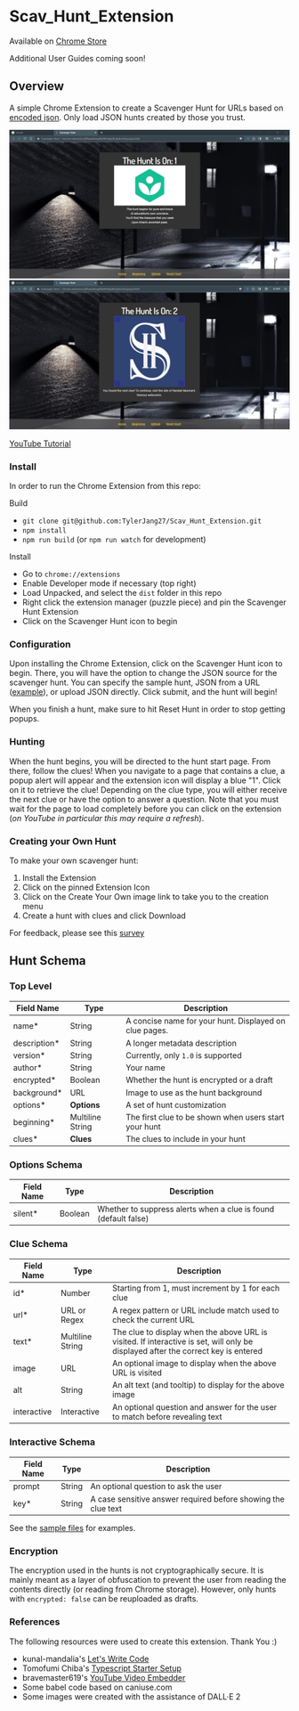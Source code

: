 # Scav_Hunt_Extension

Available on [Chrome Store](https://chrome.google.com/webstore/detail/scavenger-hunt/opcgbolmjikeaokbmldpfhemaamnfggf?hl=en-US)

Additional User Guides coming soon!

## Overview

A simple Chrome Extension to create a Scavenger Hunt for URLs based on [encoded json](res/hunt.json). Only load JSON hunts created by those you trust.

![first_clue](repo_assets/clue_1.jpg)
![second_clue](repo_assets/clue_2.jpg)

[YouTube Tutorial](https://www.youtube.com/watch?v=yBkaL08VXWs)

### Install

In order to run the Chrome Extension from this repo:

Build

- `git clone git@github.com:TylerJang27/Scav_Hunt_Extension.git`
- `npm install`
- `npm run build` (or `npm run watch` for development)

Install

- Go to `chrome://extensions`
- Enable Developer mode if necessary (top right)
- Load Unpacked, and select the `dist` folder in this repo
- Right click the extension manager (puzzle piece) and pin the Scavenger Hunt Extension
- Click on the Scavenger Hunt icon to begin

### Configuration

Upon installing the Chrome Extension, click on the Scavenger Hunt icon to begin. There, you will have the option to change the JSON source for the scavenger hunt. You can specify the sample hunt, JSON from a URL ([example](https://raw.githubusercontent.com/TylerJang27/Scav_Hunt_Extension/master/res/hunt.json)), or upload JSON directly. Click submit, and the hunt will begin!

When you finish a hunt, make sure to hit Reset Hunt in order to stop getting popups.

### Hunting

When the hunt begins, you will be directed to the hunt start page. From there, follow the clues! When you navigate to a page that contains a clue, a popup alert will appear and the extension icon will display a blue "1". Click on it to retrieve the clue! Depending on the clue type, you will either receive the next clue or have the option to answer a question. Note that you must wait for the page to load completely before you can click on the extension (_on YouTube in particular this may require a refresh_).

### Creating your Own Hunt

To make your own scavenger hunt:

1. Install the Extension
2. Click on the pinned Extension Icon
3. Click on the Create Your Own image link to take you to the creation menu
4. Create a hunt with clues and click Download

For feedback, please see this [survey](https://forms.gle/3ZhvtKasc3WZZF9V7)

## Hunt Schema

### Top Level

| Field Name    | Type             | Description                                            |
| ------------- | ---------------- | ------------------------------------------------------ |
| name\*        | String           | A concise name for your hunt. Displayed on clue pages. |
| description\* | String           | A longer metadata description                          |
| version\*     | String           | Currently, only `1.0` is supported                     |
| author\*      | String           | Your name                                              |
| encrypted\*   | Boolean          | Whether the hunt is encrypted or a draft               |
| background\*  | URL              | Image to use as the hunt background                    |
| options\*     | **Options**      | A set of hunt customization                            |
| beginning\*   | Multiline String | The first clue to be shown when users start your hunt  |
| clues\*       | **Clues**        | The clues to include in your hunt                      |

### Options Schema

| Field Name | Type    | Description                                                     |
| ---------- | ------- | --------------------------------------------------------------- |
| silent\*   | Boolean | Whether to suppress alerts when a clue is found (default false) |

### Clue Schema

| Field Name  | Type             | Description                                                                                                                       |
| ----------- | ---------------- | --------------------------------------------------------------------------------------------------------------------------------- |
| id\*        | Number           | Starting from 1, must increment by 1 for each clue                                                                                |
| url\*       | URL or Regex     | A regex pattern or URL include match used to check the current URL                                                                |
| text\*      | Multiline String | The clue to display when the above URL is visited. If interactive is set, will only be displayed after the correct key is entered |
| image       | URL              | An optional image to display when the above URL is visited                                                                        |
| alt         | String           | An alt text (and tooltip) to display for the above image                                                                          |
| interactive | Interactive      | An optional question and answer for the user to match before revealing text                                                       |

### Interactive Schema

| Field Name | Type   | Description                                                   |
| ---------- | ------ | ------------------------------------------------------------- |
| prompt     | String | An optional question to ask the user                          |
| key\*      | String | A case sensitive answer required before showing the clue text |

See the [sample files](public/res/) for examples.

### Encryption

The encryption used in the hunts is not cryptographically secure. It is mainly meant as a layer of obfuscation to prevent the user from reading the contents directly (or reading from Chrome storage). However, only hunts with `encrypted: false` can be reuploaded as drafts.

### References

The following resources were used to create this extension. Thank You :)

- kunal-mandalia's [Let's Write Code](https://github.com/shama/letswritecode/tree/master/how-to-make-chrome-extensions)
- Tomofumi Chiba's [Typescript Starter Setup](https://github.com/chibat/chrome-extension-typescript-starter/tree/master)
- bravemaster619's [YouTube Video Embedder](https://dev.to/bravemaster619/simplest-way-to-embed-a-youtube-video-in-your-react-app-3bk2)
- Some babel code based on caniuse.com
- Some images were created with the assistance of DALL·E 2
